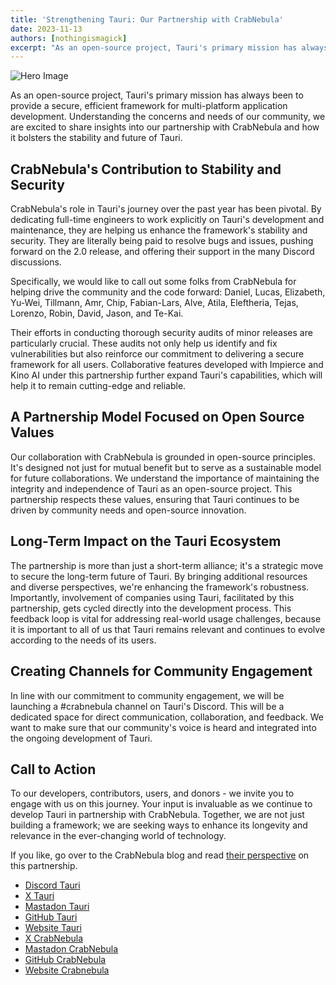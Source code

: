 ```yaml
---
title: 'Strengthening Tauri: Our Partnership with CrabNebula'
date: 2023-11-13
authors: [nothingismagick]
excerpt: "As an open-source project, Tauri's primary mission has always been to provide a secure, efficient framework for multi-platform application development. Understanding the concerns and needs of our community, we are excited to share insights into our partnership with CrabNebula and how it bolsters the stability and future of Tauri."
---
```


![Hero Image](./partnership-crabnebula/header.png)

As an open-source project, Tauri's primary mission has always been to provide a secure, efficient framework for multi-platform application development. Understanding the concerns and needs of our community, we are excited to share insights into our partnership with CrabNebula and how it bolsters the stability and future of Tauri.

## CrabNebula's Contribution to Stability and Security

CrabNebula's role in Tauri's journey over the past year has been pivotal. By dedicating full-time engineers to work explicitly on Tauri's development and maintenance, they are helping us enhance the framework's stability and security. They are literally being paid to resolve bugs and issues, pushing forward on the 2.0 release, and offering their support in the many Discord discussions.

Specifically, we would like to call out some folks from CrabNebula for helping drive the community and the code forward: Daniel, Lucas, Elizabeth, Yu-Wei, Tillmann, Amr, Chip, Fabian-Lars, Alve, Atila, Eleftheria, Tejas, Lorenzo, Robin, David, Jason, and Te-Kai.

Their efforts in conducting thorough security audits of minor releases are particularly crucial. These audits not only help us identify and fix vulnerabilities but also reinforce our commitment to delivering a secure framework for all users. Collaborative features developed with Impierce and Kino AI under this partnership further expand Tauri's capabilities, which will help it to remain cutting-edge and reliable.

## A Partnership Model Focused on Open Source Values

Our collaboration with CrabNebula is grounded in open-source principles. It's designed not just for mutual benefit but to serve as a sustainable model for future collaborations. We understand the importance of maintaining the integrity and independence of Tauri as an open-source project. This partnership respects these values, ensuring that Tauri continues to be driven by community needs and open-source innovation.

## Long-Term Impact on the Tauri Ecosystem

The partnership is more than just a short-term alliance; it's a strategic move to secure the long-term future of Tauri. By bringing additional resources and diverse perspectives, we're enhancing the framework's robustness. Importantly, involvement of companies using Tauri, facilitated by this partnership, gets cycled directly into the development process. This feedback loop is vital for addressing real-world usage challenges, because it is important to all of us that Tauri remains relevant and continues to evolve according to the needs of its users.

## Creating Channels for Community Engagement

In line with our commitment to community engagement, we will be launching a #crabnebula channel on Tauri's Discord. This will be a dedicated space for direct communication, collaboration, and feedback. We want to make sure that our community's voice is heard and integrated into the ongoing development of Tauri.

## Call to Action

To our developers, contributors, users, and donors - we invite you to engage with us on this journey. Your input is invaluable as we continue to develop Tauri in partnership with CrabNebula. Together, we are not just building a framework; we are seeking ways to enhance its longevity and relevance in the ever-changing world of technology.

If you like, go over to the CrabNebula blog and read [their perspective](https://crabnebula.dev/blog/tauri-partnership) on this partnership.

- [Discord Tauri](https://discord.gg/tauri)
- [X Tauri](https://x.com/TauriApps)
- [Mastadon Tauri](https://fosstodon.org/@TauriApps)
- [GitHub Tauri](https://github.com/tauri-apps)
- [Website Tauri](https://tauri.app)
- [X CrabNebula](https://x.com/CrabNebulaDev)
- [Mastadon CrabNebula](https://fosstodon.org/@crabnebula)
- [GitHub CrabNebula](https://github.com/crabnebula-dev)
- [Website Crabnebula](https://crabnebula.dev)
